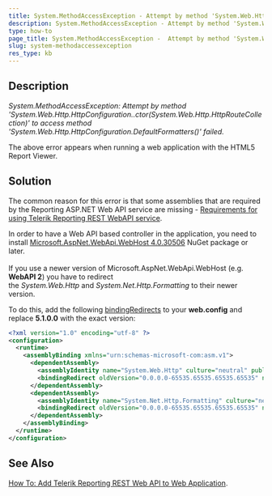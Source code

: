 ```yaml
---
title: System.MethodAccessException - Attempt by method 'System.Web.Http.HttpConfiguration..ctor(System.Web.Http.HttpRouteCollection)' to access method 'System.Web.Http.HttpConfiguration.DefaultFormatters()' failed
description: System.MethodAccessException - Attempt by method 'System.Web.Http.HttpConfiguration..ctor(System.Web.Http.HttpRouteCollection)' to access method 'System.Web.Http.HttpConfiguration.DefaultFormatters()' failed.
type: how-to
page_title: System.MethodAccessException -  Attempt by method 'System.Web.Http.HttpConfiguration..ctor(System.Web.Http.HttpRouteCollection)' to access method 'System.Web.Http.HttpConfiguration.DefaultFormatters()' failed
slug: system-methodaccessexception
res_type: kb
---
```


## Description

*System.MethodAccessException: Attempt by method 'System.Web.Http.HttpConfiguration..ctor(System.Web.Http.HttpRouteCollection)' to access method 'System.Web.Http.HttpConfiguration.DefaultFormatters()' failed.*

The above error appears when running a web application with the HTML5 Report Viewer.  
  
## Solution  
  
 The common reason for this error is that some assemblies that are required by the Reporting ASP.NET Web API service are missing - [Requirements for using Telerik Reporting REST WebAPI service](../telerik-reporting-rest-service-web-api-system-requirements).  
  
 In order to have a Web API based controller in the application, you need to install [Microsoft.AspNet.WebApi.WebHost 4.0.30506](https://www.nuget.org/packages/Microsoft.AspNet.WebApi.WebHost/4.0.30506) NuGet package or later.  
    
 If you use a newer version of Microsoft.AspNet.WebApi.WebHost (e.g. **WebAPI 2**) you have to redirect the *System.Web.Http* and *System.Net.Http.Formatting* to their newer version.
 
 
 To do this, add the following [bindingRedirects](ttps://docs.microsoft.com/en-us/dotnet/framework/configure-apps/file-schema/runtime/bindingredirect-element?redirectedfrom=MSDN) to your **web.config** and replace **5.1.0.0** with the exact version:  

```xml
<?xml version="1.0" encoding="utf-8" ?>
<configuration>
  <runtime>
    <assemblyBinding xmlns="urn:schemas-microsoft-com:asm.v1">
      <dependentAssembly>
        <assemblyIdentity name="System.Web.Http" culture="neutral" publicKeyToken="31bf3856ad364e35"/>
        <bindingRedirect oldVersion="0.0.0.0-65535.65535.65535.65535" newVersion="5.1.0.0"/>
      </dependentAssembly>
      <dependentAssembly>
        <assemblyIdentity name="System.Net.Http.Formatting" culture="neutral" publicKeyToken="31bf3856ad364e35"/>
        <bindingRedirect oldVersion="0.0.0.0-65535.65535.65535.65535" newVersion="5.1.0.0"/>
      </dependentAssembly>
    </assemblyBinding>
  </runtime>
</configuration>
```
## See Also

[How To: Add Telerik Reporting REST Web API to Web Application](../telerik-reporting-rest-host-http-service-using-web-hosting).  
